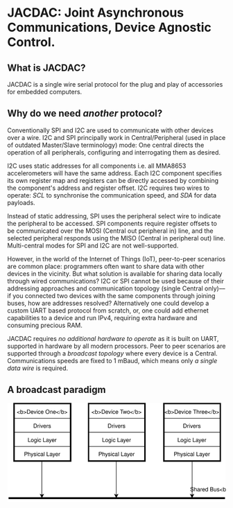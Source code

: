 # JACDAC: Joint Asynchronous Communications, Device Agnostic Control.

## What is JACDAC?

JACDAC is a single wire serial protocol for the plug and play of accessories for embedded computers.

## Why do we need _another_ protocol?

Conventionally SPI and I2C are used to communicate with other devices over a wire. I2C and SPI principally work in Central/Peripheral (used in place of outdated Master/Slave terminology) mode: One central directs the operation of all peripherals, configuring and interrogating them as desired.

I2C uses static addresses for all components i.e. all MMA8653 accelerometers will have the same address. Each I2C component specifies its own register map and registers can be directly accessed by combining the component's address and register offset. I2C requires two wires to operate: _SCL_ to synchronise the communication speed, and _SDA_ for data payloads.

Instead of static addressing, SPI uses the peripheral select wire to indicate the peripheral to be accessed. SPI components require register offsets to be communicated over the MOSI (Central out peripheral in) line, and the selected peripheral responds using the MISO (Central in peripheral out) line. Multi-central modes for SPI and I2C are not well-supported.

However, in the world of the Internet of Things (IoT), peer-to-peer scenarios are common place: programmers often want to share data with other devices in the vicinity. But what solution is available for sharing data locally through wired communications? I2C or SPI cannot be used because of their addressing approaches and communication topology (single Central only)––if you connected two devices with the same components through joining buses, how are addresses resolved? Alternatively one could develop a custom UART based protocol from scratch, or, one could add ethernet capabilities to a device and run IPv4, requiring extra hardware and consuming precious RAM.

JACDAC requires _no additional hardware to operate_ as it is built on UART, supported in hardware by all modern processors. Peer to peer scenarios are supported through a _broadcast topology_ where every device is a Central. Communications speeds are fixed to 1 mBaud, which means only _a single data wire_ is required.

## A broadcast paradigm

![image of devices in a broadcast formation](images/bus.svg)